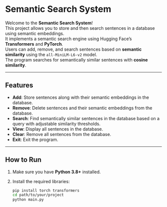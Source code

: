# Semantic Search System

Welcome to the **Semantic Search System**!  
This project allows you to store and then search sentences in a database using semantic embeddings.  
It implements a semantic search engine using Hugging Face’s **Transformers** and **PyTorch**.  
Users can add, remove, and search sentences based on **semantic similarity** using the `all-MiniLM-L6-v2` model.  
The program searches for semantically similar sentences with **cosine similarity**.

---

## Features
- **Add**: Store sentences along with their semantic embeddings in the database.  
- **Remove**: Delete sentences and their semantic embeddings from the database.  
- **Search**: Find semantically similar sentences in the database based on a query with adjustable similarity thresholds.  
- **View**: Display all sentences in the database.  
- **Clear**: Remove all sentences from the database.  
- **Exit**: Exit the program.  

---

## How to Run

1. Make sure you have **Python 3.8+** installed.  
2. Install the required libraries:  

   ```bash
   pip install torch transformers
   cd path/to/your/project
   python main.py
